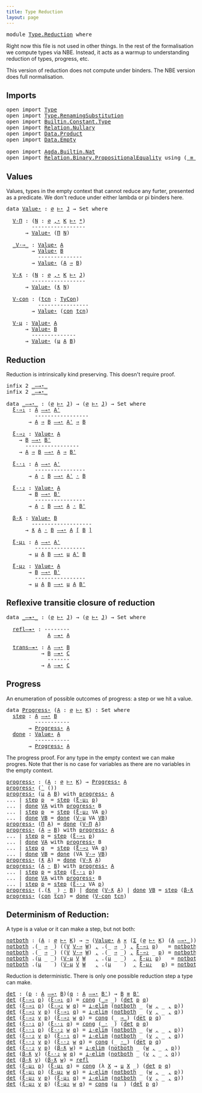```yaml
---
title: Type Reduction
layout: page
---
```


<pre class="Agda"><a id="49" class="Keyword">module</a> <a id="56" href="Type.Reduction.html" class="Module">Type.Reduction</a> <a id="71" class="Keyword">where</a>
</pre>
Right now this file is not used in other things. In the rest of the
formalisation we compute types via NBE. Instead, it acts as a warmup
to understanding reduction of types, progress, etc.

This version of reduction does not compute under binders. The NBE
version does full normalisation.

## Imports

<pre class="Agda"><a id="388" class="Keyword">open</a> <a id="393" class="Keyword">import</a> <a id="400" href="Type.html" class="Module">Type</a>
<a id="405" class="Keyword">open</a> <a id="410" class="Keyword">import</a> <a id="417" href="Type.RenamingSubstitution.html" class="Module">Type.RenamingSubstitution</a>
<a id="443" class="Keyword">open</a> <a id="448" class="Keyword">import</a> <a id="455" href="Builtin.Constant.Type.html" class="Module">Builtin.Constant.Type</a>
<a id="477" class="Keyword">open</a> <a id="482" class="Keyword">import</a> <a id="489" href="Relation.Nullary.html" class="Module">Relation.Nullary</a>
<a id="506" class="Keyword">open</a> <a id="511" class="Keyword">import</a> <a id="518" href="Data.Product.html" class="Module">Data.Product</a>
<a id="531" class="Keyword">open</a> <a id="536" class="Keyword">import</a> <a id="543" href="Data.Empty.html" class="Module">Data.Empty</a>

<a id="555" class="Keyword">open</a> <a id="560" class="Keyword">import</a> <a id="567" href="Agda.Builtin.Nat.html" class="Module">Agda.Builtin.Nat</a>
<a id="584" class="Keyword">open</a> <a id="589" class="Keyword">import</a> <a id="596" href="Relation.Binary.PropositionalEquality.html" class="Module">Relation.Binary.PropositionalEquality</a> <a id="634" class="Keyword">using</a> <a id="640" class="Symbol">(</a><a id="641" href="Agda.Builtin.Equality.html#151" class="Datatype Operator">_≡_</a><a id="644" class="Symbol">;</a> <a id="646" href="Agda.Builtin.Equality.html#208" class="InductiveConstructor">refl</a><a id="650" class="Symbol">;</a> <a id="652" href="Relation.Binary.PropositionalEquality.Core.html#1131" class="Function">cong</a><a id="656" class="Symbol">)</a>
</pre>
## Values

Values, types in the empty context that cannot reduce any furter,
presented as a predicate. We don't reduce under either lambda or pi
binders here.

<pre class="Agda"><a id="827" class="Keyword">data</a> <a id="Value⋆"></a><a id="832" href="Type.Reduction.html#832" class="Datatype">Value⋆</a> <a id="839" class="Symbol">:</a> <a id="841" href="Type.html#970" class="InductiveConstructor">∅</a> <a id="843" href="Type.html#2004" class="Datatype Operator">⊢⋆</a> <a id="846" href="Type.html#814" class="Generalizable">J</a> <a id="848" class="Symbol">→</a> <a id="850" class="PrimitiveType">Set</a> <a id="854" class="Keyword">where</a>

  <a id="Value⋆.V-Π"></a><a id="863" href="Type.Reduction.html#863" class="InductiveConstructor">V-Π</a> <a id="867" class="Symbol">:</a> <a id="869" class="Symbol">(</a><a id="870" href="Type.Reduction.html#870" class="Bound">N</a> <a id="872" class="Symbol">:</a> <a id="874" href="Type.html#970" class="InductiveConstructor">∅</a> <a id="876" href="Type.html#981" class="InductiveConstructor Operator">,⋆</a> <a id="879" href="Type.html#816" class="Generalizable">K</a> <a id="881" href="Type.html#2004" class="Datatype Operator">⊢⋆</a> <a id="884" href="Type.html#591" class="InductiveConstructor">*</a><a id="885" class="Symbol">)</a>
        <a id="895" class="Comment">-----------------</a>
      <a id="919" class="Symbol">→</a> <a id="921" href="Type.Reduction.html#832" class="Datatype">Value⋆</a> <a id="928" class="Symbol">(</a><a id="929" href="Type.html#2080" class="InductiveConstructor">Π</a> <a id="931" href="Type.Reduction.html#870" class="Bound">N</a><a id="932" class="Symbol">)</a>

  <a id="Value⋆._V-⇒_"></a><a id="937" href="Type.Reduction.html#937" class="InductiveConstructor Operator">_V-⇒_</a> <a id="943" class="Symbol">:</a> <a id="945" href="Type.Reduction.html#832" class="Datatype">Value⋆</a> <a id="952" href="Type.html#2491" class="Generalizable">A</a>
        <a id="962" class="Symbol">→</a> <a id="964" href="Type.Reduction.html#832" class="Datatype">Value⋆</a> <a id="971" href="Type.html#2496" class="Generalizable">B</a>
          <a id="983" class="Comment">--------------</a>
        <a id="1006" class="Symbol">→</a> <a id="1008" href="Type.Reduction.html#832" class="Datatype">Value⋆</a> <a id="1015" class="Symbol">(</a><a id="1016" href="Type.html#2491" class="Generalizable">A</a> <a id="1018" href="Type.html#2130" class="InductiveConstructor Operator">⇒</a> <a id="1020" href="Type.html#2496" class="Generalizable">B</a><a id="1021" class="Symbol">)</a>

  <a id="Value⋆.V-ƛ"></a><a id="1026" href="Type.Reduction.html#1026" class="InductiveConstructor">V-ƛ</a> <a id="1030" class="Symbol">:</a> <a id="1032" class="Symbol">(</a><a id="1033" href="Type.Reduction.html#1033" class="Bound">N</a> <a id="1035" class="Symbol">:</a> <a id="1037" href="Type.html#970" class="InductiveConstructor">∅</a> <a id="1039" href="Type.html#981" class="InductiveConstructor Operator">,⋆</a> <a id="1042" href="Type.html#816" class="Generalizable">K</a> <a id="1044" href="Type.html#2004" class="Datatype Operator">⊢⋆</a> <a id="1047" href="Type.html#814" class="Generalizable">J</a><a id="1048" class="Symbol">)</a>
        <a id="1058" class="Comment">-----------------</a>
      <a id="1082" class="Symbol">→</a> <a id="1084" href="Type.Reduction.html#832" class="Datatype">Value⋆</a> <a id="1091" class="Symbol">(</a><a id="1092" href="Type.html#2191" class="InductiveConstructor">ƛ</a> <a id="1094" href="Type.Reduction.html#1033" class="Bound">N</a><a id="1095" class="Symbol">)</a>

  <a id="Value⋆.V-con"></a><a id="1100" href="Type.Reduction.html#1100" class="InductiveConstructor">V-con</a> <a id="1106" class="Symbol">:</a> <a id="1108" class="Symbol">(</a><a id="1109" href="Type.Reduction.html#1109" class="Bound">tcn</a> <a id="1113" class="Symbol">:</a> <a id="1115" href="Builtin.Constant.Type.html#2898" class="Datatype">TyCon</a><a id="1120" class="Symbol">)</a>
          <a id="1132" class="Comment">----------------</a>
        <a id="1157" class="Symbol">→</a> <a id="1159" href="Type.Reduction.html#832" class="Datatype">Value⋆</a> <a id="1166" class="Symbol">(</a><a id="1167" href="Type.html#2393" class="InductiveConstructor">con</a> <a id="1171" href="Type.Reduction.html#1109" class="Bound">tcn</a><a id="1174" class="Symbol">)</a>

  <a id="Value⋆.V-μ"></a><a id="1179" href="Type.Reduction.html#1179" class="InductiveConstructor">V-μ</a> <a id="1183" class="Symbol">:</a> <a id="1185" href="Type.Reduction.html#832" class="Datatype">Value⋆</a> <a id="1192" href="Type.html#2491" class="Generalizable">A</a>
      <a id="1200" class="Symbol">→</a> <a id="1202" href="Type.Reduction.html#832" class="Datatype">Value⋆</a> <a id="1209" href="Type.html#2496" class="Generalizable">B</a>
        <a id="1219" class="Comment">--------------</a>
      <a id="1240" class="Symbol">→</a> <a id="1242" href="Type.Reduction.html#832" class="Datatype">Value⋆</a> <a id="1249" class="Symbol">(</a><a id="1250" href="Type.html#2311" class="InductiveConstructor">μ</a> <a id="1252" href="Type.html#2491" class="Generalizable">A</a> <a id="1254" href="Type.html#2496" class="Generalizable">B</a><a id="1255" class="Symbol">)</a>
</pre>
## Reduction

Reduction is intrinsically kind preserving. This doesn't require proof.

<pre class="Agda"><a id="1353" class="Keyword">infix</a> <a id="1359" class="Number">2</a> <a id="1361" href="Type.Reduction.html#1387" class="Datatype Operator">_—→⋆_</a>
<a id="1367" class="Keyword">infix</a> <a id="1373" class="Number">2</a> <a id="1375" href="Type.Reduction.html#2032" class="Datatype Operator">_—↠⋆_</a>

<a id="1382" class="Keyword">data</a> <a id="_—→⋆_"></a><a id="1387" href="Type.Reduction.html#1387" class="Datatype Operator">_—→⋆_</a> <a id="1393" class="Symbol">:</a> <a id="1395" class="Symbol">(</a><a id="1396" href="Type.html#970" class="InductiveConstructor">∅</a> <a id="1398" href="Type.html#2004" class="Datatype Operator">⊢⋆</a> <a id="1401" href="Type.html#814" class="Generalizable">J</a><a id="1402" class="Symbol">)</a> <a id="1404" class="Symbol">→</a> <a id="1406" class="Symbol">(</a><a id="1407" href="Type.html#970" class="InductiveConstructor">∅</a> <a id="1409" href="Type.html#2004" class="Datatype Operator">⊢⋆</a> <a id="1412" href="Type.html#814" class="Generalizable">J</a><a id="1413" class="Symbol">)</a> <a id="1415" class="Symbol">→</a> <a id="1417" class="PrimitiveType">Set</a> <a id="1421" class="Keyword">where</a>
  <a id="_—→⋆_.ξ-⇒₁"></a><a id="1429" href="Type.Reduction.html#1429" class="InductiveConstructor">ξ-⇒₁</a> <a id="1434" class="Symbol">:</a> <a id="1436" href="Type.html#2491" class="Generalizable">A</a> <a id="1438" href="Type.Reduction.html#1387" class="Datatype Operator">—→⋆</a> <a id="1442" href="Type.html#2493" class="Generalizable">A&#39;</a>
         <a id="1454" class="Comment">-----------------</a>
       <a id="1479" class="Symbol">→</a> <a id="1481" href="Type.html#2491" class="Generalizable">A</a> <a id="1483" href="Type.html#2130" class="InductiveConstructor Operator">⇒</a> <a id="1485" href="Type.html#2496" class="Generalizable">B</a> <a id="1487" href="Type.Reduction.html#1387" class="Datatype Operator">—→⋆</a> <a id="1491" href="Type.html#2493" class="Generalizable">A&#39;</a> <a id="1494" href="Type.html#2130" class="InductiveConstructor Operator">⇒</a> <a id="1496" href="Type.html#2496" class="Generalizable">B</a>

  <a id="_—→⋆_.ξ-⇒₂"></a><a id="1501" href="Type.Reduction.html#1501" class="InductiveConstructor">ξ-⇒₂</a> <a id="1506" class="Symbol">:</a> <a id="1508" href="Type.Reduction.html#832" class="Datatype">Value⋆</a> <a id="1515" href="Type.html#2491" class="Generalizable">A</a>
    <a id="1521" class="Symbol">→</a> <a id="1523" href="Type.html#2496" class="Generalizable">B</a> <a id="1525" href="Type.Reduction.html#1387" class="Datatype Operator">—→⋆</a> <a id="1529" href="Type.html#2498" class="Generalizable">B&#39;</a>
      <a id="1538" class="Comment">-----------------</a>
    <a id="1560" class="Symbol">→</a> <a id="1562" href="Type.html#2491" class="Generalizable">A</a> <a id="1564" href="Type.html#2130" class="InductiveConstructor Operator">⇒</a> <a id="1566" href="Type.html#2496" class="Generalizable">B</a> <a id="1568" href="Type.Reduction.html#1387" class="Datatype Operator">—→⋆</a> <a id="1572" href="Type.html#2491" class="Generalizable">A</a> <a id="1574" href="Type.html#2130" class="InductiveConstructor Operator">⇒</a> <a id="1576" href="Type.html#2498" class="Generalizable">B&#39;</a>

  <a id="_—→⋆_.ξ-·₁"></a><a id="1582" href="Type.Reduction.html#1582" class="InductiveConstructor">ξ-·₁</a> <a id="1587" class="Symbol">:</a> <a id="1589" href="Type.html#2491" class="Generalizable">A</a> <a id="1591" href="Type.Reduction.html#1387" class="Datatype Operator">—→⋆</a> <a id="1595" href="Type.html#2493" class="Generalizable">A&#39;</a>
         <a id="1607" class="Comment">----------------</a>
       <a id="1631" class="Symbol">→</a> <a id="1633" href="Type.html#2491" class="Generalizable">A</a> <a id="1635" href="Type.html#2246" class="InductiveConstructor Operator">·</a> <a id="1637" href="Type.html#2496" class="Generalizable">B</a> <a id="1639" href="Type.Reduction.html#1387" class="Datatype Operator">—→⋆</a> <a id="1643" href="Type.html#2493" class="Generalizable">A&#39;</a> <a id="1646" href="Type.html#2246" class="InductiveConstructor Operator">·</a> <a id="1648" href="Type.html#2496" class="Generalizable">B</a>

  <a id="_—→⋆_.ξ-·₂"></a><a id="1653" href="Type.Reduction.html#1653" class="InductiveConstructor">ξ-·₂</a> <a id="1658" class="Symbol">:</a> <a id="1660" href="Type.Reduction.html#832" class="Datatype">Value⋆</a> <a id="1667" href="Type.html#2491" class="Generalizable">A</a>
       <a id="1676" class="Symbol">→</a> <a id="1678" href="Type.html#2496" class="Generalizable">B</a> <a id="1680" href="Type.Reduction.html#1387" class="Datatype Operator">—→⋆</a> <a id="1684" href="Type.html#2498" class="Generalizable">B&#39;</a>
         <a id="1696" class="Comment">----------------</a>
       <a id="1720" class="Symbol">→</a> <a id="1722" href="Type.html#2491" class="Generalizable">A</a> <a id="1724" href="Type.html#2246" class="InductiveConstructor Operator">·</a> <a id="1726" href="Type.html#2496" class="Generalizable">B</a> <a id="1728" href="Type.Reduction.html#1387" class="Datatype Operator">—→⋆</a> <a id="1732" href="Type.html#2491" class="Generalizable">A</a> <a id="1734" href="Type.html#2246" class="InductiveConstructor Operator">·</a> <a id="1736" href="Type.html#2498" class="Generalizable">B&#39;</a>

  <a id="_—→⋆_.β-ƛ"></a><a id="1742" href="Type.Reduction.html#1742" class="InductiveConstructor">β-ƛ</a> <a id="1746" class="Symbol">:</a> <a id="1748" href="Type.Reduction.html#832" class="Datatype">Value⋆</a> <a id="1755" href="Type.html#2496" class="Generalizable">B</a>
        <a id="1765" class="Comment">-------------------</a>
      <a id="1791" class="Symbol">→</a> <a id="1793" href="Type.html#2191" class="InductiveConstructor">ƛ</a> <a id="1795" href="Type.html#2491" class="Generalizable">A</a> <a id="1797" href="Type.html#2246" class="InductiveConstructor Operator">·</a> <a id="1799" href="Type.html#2496" class="Generalizable">B</a> <a id="1801" href="Type.Reduction.html#1387" class="Datatype Operator">—→⋆</a> <a id="1805" href="Type.html#2491" class="Generalizable">A</a> <a id="1807" href="Type.RenamingSubstitution.html#4773" class="Function Operator">[</a> <a id="1809" href="Type.html#2496" class="Generalizable">B</a> <a id="1811" href="Type.RenamingSubstitution.html#4773" class="Function Operator">]</a>

  <a id="_—→⋆_.ξ-μ₁"></a><a id="1816" href="Type.Reduction.html#1816" class="InductiveConstructor">ξ-μ₁</a> <a id="1821" class="Symbol">:</a> <a id="1823" href="Type.html#2491" class="Generalizable">A</a> <a id="1825" href="Type.Reduction.html#1387" class="Datatype Operator">—→⋆</a> <a id="1829" href="Type.html#2493" class="Generalizable">A&#39;</a>
         <a id="1841" class="Comment">----------------</a>
       <a id="1865" class="Symbol">→</a> <a id="1867" href="Type.html#2311" class="InductiveConstructor">μ</a> <a id="1869" href="Type.html#2491" class="Generalizable">A</a> <a id="1871" href="Type.html#2496" class="Generalizable">B</a> <a id="1873" href="Type.Reduction.html#1387" class="Datatype Operator">—→⋆</a> <a id="1877" href="Type.html#2311" class="InductiveConstructor">μ</a> <a id="1879" href="Type.html#2493" class="Generalizable">A&#39;</a> <a id="1882" href="Type.html#2496" class="Generalizable">B</a>

  <a id="_—→⋆_.ξ-μ₂"></a><a id="1887" href="Type.Reduction.html#1887" class="InductiveConstructor">ξ-μ₂</a> <a id="1892" class="Symbol">:</a> <a id="1894" href="Type.Reduction.html#832" class="Datatype">Value⋆</a> <a id="1901" href="Type.html#2491" class="Generalizable">A</a>
       <a id="1910" class="Symbol">→</a> <a id="1912" href="Type.html#2496" class="Generalizable">B</a> <a id="1914" href="Type.Reduction.html#1387" class="Datatype Operator">—→⋆</a> <a id="1918" href="Type.html#2498" class="Generalizable">B&#39;</a>
         <a id="1930" class="Comment">----------------</a>
       <a id="1954" class="Symbol">→</a> <a id="1956" href="Type.html#2311" class="InductiveConstructor">μ</a> <a id="1958" href="Type.html#2491" class="Generalizable">A</a> <a id="1960" href="Type.html#2496" class="Generalizable">B</a> <a id="1962" href="Type.Reduction.html#1387" class="Datatype Operator">—→⋆</a> <a id="1966" href="Type.html#2311" class="InductiveConstructor">μ</a> <a id="1968" href="Type.html#2491" class="Generalizable">A</a> <a id="1970" href="Type.html#2498" class="Generalizable">B&#39;</a>
</pre>
## Reflexive transitie closure of reduction

<pre class="Agda"><a id="2027" class="Keyword">data</a> <a id="_—↠⋆_"></a><a id="2032" href="Type.Reduction.html#2032" class="Datatype Operator">_—↠⋆_</a> <a id="2038" class="Symbol">:</a> <a id="2040" class="Symbol">(</a><a id="2041" href="Type.html#970" class="InductiveConstructor">∅</a> <a id="2043" href="Type.html#2004" class="Datatype Operator">⊢⋆</a> <a id="2046" href="Type.html#814" class="Generalizable">J</a><a id="2047" class="Symbol">)</a> <a id="2049" class="Symbol">→</a> <a id="2051" class="Symbol">(</a><a id="2052" href="Type.html#970" class="InductiveConstructor">∅</a> <a id="2054" href="Type.html#2004" class="Datatype Operator">⊢⋆</a> <a id="2057" href="Type.html#814" class="Generalizable">J</a><a id="2058" class="Symbol">)</a> <a id="2060" class="Symbol">→</a> <a id="2062" class="PrimitiveType">Set</a> <a id="2066" class="Keyword">where</a>

  <a id="_—↠⋆_.refl—↠⋆"></a><a id="2075" href="Type.Reduction.html#2075" class="InductiveConstructor">refl—↠⋆</a> <a id="2083" class="Symbol">:</a> <a id="2085" class="Comment">--------</a>
             <a id="2107" href="Type.html#2491" class="Generalizable">A</a> <a id="2109" href="Type.Reduction.html#2032" class="Datatype Operator">—↠⋆</a> <a id="2113" href="Type.html#2491" class="Generalizable">A</a>

  <a id="_—↠⋆_.trans—↠⋆"></a><a id="2118" href="Type.Reduction.html#2118" class="InductiveConstructor">trans—↠⋆</a> <a id="2127" class="Symbol">:</a> <a id="2129" href="Type.html#2491" class="Generalizable">A</a> <a id="2131" href="Type.Reduction.html#1387" class="Datatype Operator">—→⋆</a> <a id="2135" href="Type.html#2496" class="Generalizable">B</a>
           <a id="2148" class="Symbol">→</a> <a id="2150" href="Type.html#2496" class="Generalizable">B</a> <a id="2152" href="Type.Reduction.html#2032" class="Datatype Operator">—↠⋆</a> <a id="2156" href="Type.html#2501" class="Generalizable">C</a>
             <a id="2171" class="Comment">-------</a>
           <a id="2190" class="Symbol">→</a> <a id="2192" href="Type.html#2491" class="Generalizable">A</a> <a id="2194" href="Type.Reduction.html#2032" class="Datatype Operator">—↠⋆</a> <a id="2198" href="Type.html#2501" class="Generalizable">C</a>
</pre>
## Progress

An enumeration of possible outcomes of progress: a step or we hit a value.

<pre class="Agda"><a id="2298" class="Keyword">data</a> <a id="Progress⋆"></a><a id="2303" href="Type.Reduction.html#2303" class="Datatype">Progress⋆</a> <a id="2313" class="Symbol">(</a><a id="2314" href="Type.Reduction.html#2314" class="Bound">A</a> <a id="2316" class="Symbol">:</a> <a id="2318" href="Type.html#970" class="InductiveConstructor">∅</a> <a id="2320" href="Type.html#2004" class="Datatype Operator">⊢⋆</a> <a id="2323" href="Type.html#816" class="Generalizable">K</a><a id="2324" class="Symbol">)</a> <a id="2326" class="Symbol">:</a> <a id="2328" class="PrimitiveType">Set</a> <a id="2332" class="Keyword">where</a>
  <a id="Progress⋆.step"></a><a id="2340" href="Type.Reduction.html#2340" class="InductiveConstructor">step</a> <a id="2345" class="Symbol">:</a> <a id="2347" href="Type.Reduction.html#2314" class="Bound">A</a> <a id="2349" href="Type.Reduction.html#1387" class="Datatype Operator">—→⋆</a> <a id="2353" href="Type.html#2496" class="Generalizable">B</a>
         <a id="2364" class="Comment">-----------</a>
       <a id="2383" class="Symbol">→</a> <a id="2385" href="Type.Reduction.html#2303" class="Datatype">Progress⋆</a> <a id="2395" href="Type.Reduction.html#2314" class="Bound">A</a>
  <a id="Progress⋆.done"></a><a id="2399" href="Type.Reduction.html#2399" class="InductiveConstructor">done</a> <a id="2404" class="Symbol">:</a> <a id="2406" href="Type.Reduction.html#832" class="Datatype">Value⋆</a> <a id="2413" href="Type.Reduction.html#2314" class="Bound">A</a>
         <a id="2424" class="Comment">-----------</a>
       <a id="2443" class="Symbol">→</a> <a id="2445" href="Type.Reduction.html#2303" class="Datatype">Progress⋆</a> <a id="2455" href="Type.Reduction.html#2314" class="Bound">A</a>
</pre>
The progress proof. For any type in the empty context we can make
progres. Note that ther is no case for variables as there are no
variables in the empty context.

<pre class="Agda"><a id="progress⋆"></a><a id="2630" href="Type.Reduction.html#2630" class="Function">progress⋆</a> <a id="2640" class="Symbol">:</a> <a id="2642" class="Symbol">(</a><a id="2643" href="Type.Reduction.html#2643" class="Bound">A</a> <a id="2645" class="Symbol">:</a> <a id="2647" href="Type.html#970" class="InductiveConstructor">∅</a> <a id="2649" href="Type.html#2004" class="Datatype Operator">⊢⋆</a> <a id="2652" href="Type.html#816" class="Generalizable">K</a><a id="2653" class="Symbol">)</a> <a id="2655" class="Symbol">→</a> <a id="2657" href="Type.Reduction.html#2303" class="Datatype">Progress⋆</a> <a id="2667" href="Type.Reduction.html#2643" class="Bound">A</a>
<a id="2669" href="Type.Reduction.html#2630" class="Function">progress⋆</a> <a id="2679" class="Symbol">(</a><a id="2680" href="Type.html#2038" class="InductiveConstructor">`</a> <a id="2682" class="Symbol">())</a>
<a id="2686" href="Type.Reduction.html#2630" class="Function">progress⋆</a> <a id="2696" class="Symbol">(</a><a id="2697" href="Type.html#2311" class="InductiveConstructor">μ</a> <a id="2699" href="Type.Reduction.html#2699" class="Bound">A</a> <a id="2701" href="Type.Reduction.html#2701" class="Bound">B</a><a id="2702" class="Symbol">)</a> <a id="2704" class="Keyword">with</a> <a id="2709" href="Type.Reduction.html#2630" class="Function">progress⋆</a> <a id="2719" href="Type.Reduction.html#2699" class="Bound">A</a>
<a id="2721" class="Symbol">...</a> <a id="2725" class="Symbol">|</a> <a id="2727" href="Type.Reduction.html#2340" class="InductiveConstructor">step</a> <a id="2732" href="Type.Reduction.html#2732" class="Bound">p</a>  <a id="2735" class="Symbol">=</a> <a id="2737" href="Type.Reduction.html#2340" class="InductiveConstructor">step</a> <a id="2742" class="Symbol">(</a><a id="2743" href="Type.Reduction.html#1816" class="InductiveConstructor">ξ-μ₁</a> <a id="2748" href="Type.Reduction.html#2732" class="Bound">p</a><a id="2749" class="Symbol">)</a>
<a id="2751" class="Symbol">...</a> <a id="2755" class="Symbol">|</a> <a id="2757" href="Type.Reduction.html#2399" class="InductiveConstructor">done</a> <a id="2762" href="Type.Reduction.html#2762" class="Bound">VA</a> <a id="2765" class="Keyword">with</a> <a id="2770" href="Type.Reduction.html#2630" class="Function">progress⋆</a> <a id="2780" class="Bound">B</a>
<a id="2782" class="Symbol">...</a> <a id="2786" class="Symbol">|</a> <a id="2788" href="Type.Reduction.html#2340" class="InductiveConstructor">step</a> <a id="2793" href="Type.Reduction.html#2793" class="Bound">p</a>  <a id="2796" class="Symbol">=</a> <a id="2798" href="Type.Reduction.html#2340" class="InductiveConstructor">step</a> <a id="2803" class="Symbol">(</a><a id="2804" href="Type.Reduction.html#1887" class="InductiveConstructor">ξ-μ₂</a> <a id="2809" class="Bound">VA</a> <a id="2812" href="Type.Reduction.html#2793" class="Bound">p</a><a id="2813" class="Symbol">)</a>
<a id="2815" class="Symbol">...</a> <a id="2819" class="Symbol">|</a> <a id="2821" href="Type.Reduction.html#2399" class="InductiveConstructor">done</a> <a id="2826" href="Type.Reduction.html#2826" class="Bound">VB</a> <a id="2829" class="Symbol">=</a> <a id="2831" href="Type.Reduction.html#2399" class="InductiveConstructor">done</a> <a id="2836" class="Symbol">(</a><a id="2837" href="Type.Reduction.html#1179" class="InductiveConstructor">V-μ</a> <a id="2841" class="Bound">VA</a> <a id="2844" href="Type.Reduction.html#2826" class="Bound">VB</a><a id="2846" class="Symbol">)</a>
<a id="2848" href="Type.Reduction.html#2630" class="Function">progress⋆</a> <a id="2858" class="Symbol">(</a><a id="2859" href="Type.html#2080" class="InductiveConstructor">Π</a> <a id="2861" href="Type.Reduction.html#2861" class="Bound">A</a><a id="2862" class="Symbol">)</a> <a id="2864" class="Symbol">=</a> <a id="2866" href="Type.Reduction.html#2399" class="InductiveConstructor">done</a> <a id="2871" class="Symbol">(</a><a id="2872" href="Type.Reduction.html#863" class="InductiveConstructor">V-Π</a> <a id="2876" href="Type.Reduction.html#2861" class="Bound">A</a><a id="2877" class="Symbol">)</a>
<a id="2879" href="Type.Reduction.html#2630" class="Function">progress⋆</a> <a id="2889" class="Symbol">(</a><a id="2890" href="Type.Reduction.html#2890" class="Bound">A</a> <a id="2892" href="Type.html#2130" class="InductiveConstructor Operator">⇒</a> <a id="2894" href="Type.Reduction.html#2894" class="Bound">B</a><a id="2895" class="Symbol">)</a> <a id="2897" class="Keyword">with</a> <a id="2902" href="Type.Reduction.html#2630" class="Function">progress⋆</a> <a id="2912" href="Type.Reduction.html#2890" class="Bound">A</a>
<a id="2914" class="Symbol">...</a> <a id="2918" class="Symbol">|</a> <a id="2920" href="Type.Reduction.html#2340" class="InductiveConstructor">step</a> <a id="2925" href="Type.Reduction.html#2925" class="Bound">p</a> <a id="2927" class="Symbol">=</a> <a id="2929" href="Type.Reduction.html#2340" class="InductiveConstructor">step</a> <a id="2934" class="Symbol">(</a><a id="2935" href="Type.Reduction.html#1429" class="InductiveConstructor">ξ-⇒₁</a> <a id="2940" href="Type.Reduction.html#2925" class="Bound">p</a><a id="2941" class="Symbol">)</a>
<a id="2943" class="Symbol">...</a> <a id="2947" class="Symbol">|</a> <a id="2949" href="Type.Reduction.html#2399" class="InductiveConstructor">done</a> <a id="2954" href="Type.Reduction.html#2954" class="Bound">VA</a> <a id="2957" class="Keyword">with</a> <a id="2962" href="Type.Reduction.html#2630" class="Function">progress⋆</a> <a id="2972" class="Bound">B</a>
<a id="2974" class="Symbol">...</a> <a id="2978" class="Symbol">|</a> <a id="2980" href="Type.Reduction.html#2340" class="InductiveConstructor">step</a> <a id="2985" href="Type.Reduction.html#2985" class="Bound">q</a>  <a id="2988" class="Symbol">=</a> <a id="2990" href="Type.Reduction.html#2340" class="InductiveConstructor">step</a> <a id="2995" class="Symbol">(</a><a id="2996" href="Type.Reduction.html#1501" class="InductiveConstructor">ξ-⇒₂</a> <a id="3001" class="Bound">VA</a> <a id="3004" href="Type.Reduction.html#2985" class="Bound">q</a><a id="3005" class="Symbol">)</a>
<a id="3007" class="Symbol">...</a> <a id="3011" class="Symbol">|</a> <a id="3013" href="Type.Reduction.html#2399" class="InductiveConstructor">done</a> <a id="3018" href="Type.Reduction.html#3018" class="Bound">VB</a> <a id="3021" class="Symbol">=</a> <a id="3023" href="Type.Reduction.html#2399" class="InductiveConstructor">done</a> <a id="3028" class="Symbol">(</a><a id="3029" class="Bound">VA</a> <a id="3032" href="Type.Reduction.html#937" class="InductiveConstructor Operator">V-⇒</a> <a id="3036" href="Type.Reduction.html#3018" class="Bound">VB</a><a id="3038" class="Symbol">)</a>
<a id="3040" href="Type.Reduction.html#2630" class="Function">progress⋆</a> <a id="3050" class="Symbol">(</a><a id="3051" href="Type.html#2191" class="InductiveConstructor">ƛ</a> <a id="3053" href="Type.Reduction.html#3053" class="Bound">A</a><a id="3054" class="Symbol">)</a> <a id="3056" class="Symbol">=</a> <a id="3058" href="Type.Reduction.html#2399" class="InductiveConstructor">done</a> <a id="3063" class="Symbol">(</a><a id="3064" href="Type.Reduction.html#1026" class="InductiveConstructor">V-ƛ</a> <a id="3068" href="Type.Reduction.html#3053" class="Bound">A</a><a id="3069" class="Symbol">)</a>
<a id="3071" href="Type.Reduction.html#2630" class="Function">progress⋆</a> <a id="3081" class="Symbol">(</a><a id="3082" href="Type.Reduction.html#3082" class="Bound">A</a> <a id="3084" href="Type.html#2246" class="InductiveConstructor Operator">·</a> <a id="3086" href="Type.Reduction.html#3086" class="Bound">B</a><a id="3087" class="Symbol">)</a> <a id="3089" class="Keyword">with</a> <a id="3094" href="Type.Reduction.html#2630" class="Function">progress⋆</a> <a id="3104" href="Type.Reduction.html#3082" class="Bound">A</a>
<a id="3106" class="Symbol">...</a> <a id="3110" class="Symbol">|</a> <a id="3112" href="Type.Reduction.html#2340" class="InductiveConstructor">step</a> <a id="3117" href="Type.Reduction.html#3117" class="Bound">p</a> <a id="3119" class="Symbol">=</a> <a id="3121" href="Type.Reduction.html#2340" class="InductiveConstructor">step</a> <a id="3126" class="Symbol">(</a><a id="3127" href="Type.Reduction.html#1582" class="InductiveConstructor">ξ-·₁</a> <a id="3132" href="Type.Reduction.html#3117" class="Bound">p</a><a id="3133" class="Symbol">)</a>
<a id="3135" class="Symbol">...</a> <a id="3139" class="Symbol">|</a> <a id="3141" href="Type.Reduction.html#2399" class="InductiveConstructor">done</a> <a id="3146" href="Type.Reduction.html#3146" class="Bound">VA</a> <a id="3149" class="Keyword">with</a> <a id="3154" href="Type.Reduction.html#2630" class="Function">progress⋆</a> <a id="3164" class="Bound">B</a>
<a id="3166" class="Symbol">...</a> <a id="3170" class="Symbol">|</a> <a id="3172" href="Type.Reduction.html#2340" class="InductiveConstructor">step</a> <a id="3177" href="Type.Reduction.html#3177" class="Bound">p</a> <a id="3179" class="Symbol">=</a> <a id="3181" href="Type.Reduction.html#2340" class="InductiveConstructor">step</a> <a id="3186" class="Symbol">(</a><a id="3187" href="Type.Reduction.html#1653" class="InductiveConstructor">ξ-·₂</a> <a id="3192" class="Bound">VA</a> <a id="3195" href="Type.Reduction.html#3177" class="Bound">p</a><a id="3196" class="Symbol">)</a>
<a id="3198" href="Type.Reduction.html#2630" class="Function">progress⋆</a> <a id="3208" class="Symbol">(</a><a id="3209" class="DottedPattern Symbol">.(</a><a id="3211" href="Type.html#2191" class="DottedPattern InductiveConstructor">ƛ</a> <a id="3213" class="DottedPattern Symbol">_)</a> <a id="3216" href="Type.html#2246" class="InductiveConstructor Operator">·</a> <a id="3218" href="Type.Reduction.html#3218" class="Bound">B</a><a id="3219" class="Symbol">)</a> <a id="3221" class="Symbol">|</a> <a id="3223" href="Type.Reduction.html#2399" class="InductiveConstructor">done</a> <a id="3228" class="Symbol">(</a><a id="3229" href="Type.Reduction.html#1026" class="InductiveConstructor">V-ƛ</a> <a id="3233" href="Type.Reduction.html#3233" class="Bound">A</a><a id="3234" class="Symbol">)</a> <a id="3236" class="Symbol">|</a> <a id="3238" href="Type.Reduction.html#2399" class="InductiveConstructor">done</a> <a id="3243" href="Type.Reduction.html#3243" class="Bound">VB</a> <a id="3246" class="Symbol">=</a> <a id="3248" href="Type.Reduction.html#2340" class="InductiveConstructor">step</a> <a id="3253" class="Symbol">(</a><a id="3254" href="Type.Reduction.html#1742" class="InductiveConstructor">β-ƛ</a> <a id="3258" href="Type.Reduction.html#3243" class="Bound">VB</a><a id="3260" class="Symbol">)</a>
<a id="3262" href="Type.Reduction.html#2630" class="Function">progress⋆</a> <a id="3272" class="Symbol">(</a><a id="3273" href="Type.html#2393" class="InductiveConstructor">con</a> <a id="3277" href="Type.Reduction.html#3277" class="Bound">tcn</a><a id="3280" class="Symbol">)</a> <a id="3282" class="Symbol">=</a> <a id="3284" href="Type.Reduction.html#2399" class="InductiveConstructor">done</a> <a id="3289" class="Symbol">(</a><a id="3290" href="Type.Reduction.html#1100" class="InductiveConstructor">V-con</a> <a id="3296" href="Type.Reduction.html#3277" class="Bound">tcn</a><a id="3299" class="Symbol">)</a>
</pre>
## Determinism of Reduction:

A type is a value or it can make a step, but not both:

<pre class="Agda"><a id="notboth"></a><a id="3396" href="Type.Reduction.html#3396" class="Function">notboth</a> <a id="3404" class="Symbol">:</a> <a id="3406" class="Symbol">(</a><a id="3407" href="Type.Reduction.html#3407" class="Bound">A</a> <a id="3409" class="Symbol">:</a> <a id="3411" href="Type.html#970" class="InductiveConstructor">∅</a> <a id="3413" href="Type.html#2004" class="Datatype Operator">⊢⋆</a> <a id="3416" href="Type.html#816" class="Generalizable">K</a><a id="3417" class="Symbol">)</a> <a id="3419" class="Symbol">→</a> <a id="3421" href="Relation.Nullary.html#653" class="Function Operator">¬</a> <a id="3423" class="Symbol">(</a><a id="3424" href="Type.Reduction.html#832" class="Datatype">Value⋆</a> <a id="3431" href="Type.Reduction.html#3407" class="Bound">A</a> <a id="3433" href="Data.Product.html#1167" class="Function Operator">×</a> <a id="3435" class="Symbol">(</a><a id="3436" href="Agda.Builtin.Sigma.html#166" class="Record">Σ</a> <a id="3438" class="Symbol">(</a><a id="3439" href="Type.html#970" class="InductiveConstructor">∅</a> <a id="3441" href="Type.html#2004" class="Datatype Operator">⊢⋆</a> <a id="3444" href="Type.html#816" class="Generalizable">K</a><a id="3445" class="Symbol">)</a> <a id="3447" class="Symbol">(</a><a id="3448" href="Type.Reduction.html#3407" class="Bound">A</a> <a id="3450" href="Type.Reduction.html#1387" class="Datatype Operator">—→⋆_</a><a id="3454" class="Symbol">)))</a>
<a id="3458" href="Type.Reduction.html#3396" class="Function">notboth</a> <a id="3466" class="DottedPattern Symbol">.(_</a> <a id="3470" href="Type.html#2130" class="DottedPattern InductiveConstructor Operator">⇒</a> <a id="3472" class="DottedPattern Symbol">_)</a> <a id="3475" class="Symbol">((</a><a id="3477" href="Type.Reduction.html#3477" class="Bound">V</a> <a id="3479" href="Type.Reduction.html#937" class="InductiveConstructor Operator">V-⇒</a> <a id="3483" href="Type.Reduction.html#3483" class="Bound">W</a><a id="3484" class="Symbol">)</a> <a id="3486" href="Agda.Builtin.Sigma.html#236" class="InductiveConstructor Operator">,</a> <a id="3488" class="DottedPattern Symbol">.(_</a> <a id="3492" href="Type.html#2130" class="DottedPattern InductiveConstructor Operator">⇒</a> <a id="3494" class="DottedPattern Symbol">_)</a> <a id="3497" href="Agda.Builtin.Sigma.html#236" class="InductiveConstructor Operator">,</a> <a id="3499" href="Type.Reduction.html#1429" class="InductiveConstructor">ξ-⇒₁</a> <a id="3504" href="Type.Reduction.html#3504" class="Bound">p</a><a id="3505" class="Symbol">)</a>   <a id="3509" class="Symbol">=</a> <a id="3511" href="Type.Reduction.html#3396" class="Function">notboth</a> <a id="3519" class="Symbol">_</a> <a id="3521" class="Symbol">(</a><a id="3522" href="Type.Reduction.html#3477" class="Bound">V</a> <a id="3524" href="Agda.Builtin.Sigma.html#236" class="InductiveConstructor Operator">,</a> <a id="3526" class="Symbol">_</a> <a id="3528" href="Agda.Builtin.Sigma.html#236" class="InductiveConstructor Operator">,</a> <a id="3530" href="Type.Reduction.html#3504" class="Bound">p</a><a id="3531" class="Symbol">)</a>
<a id="3533" href="Type.Reduction.html#3396" class="Function">notboth</a> <a id="3541" class="DottedPattern Symbol">.(_</a> <a id="3545" href="Type.html#2130" class="DottedPattern InductiveConstructor Operator">⇒</a> <a id="3547" class="DottedPattern Symbol">_)</a> <a id="3550" class="Symbol">((</a><a id="3552" href="Type.Reduction.html#3552" class="Bound">V</a> <a id="3554" href="Type.Reduction.html#937" class="InductiveConstructor Operator">V-⇒</a> <a id="3558" href="Type.Reduction.html#3558" class="Bound">W</a><a id="3559" class="Symbol">)</a> <a id="3561" href="Agda.Builtin.Sigma.html#236" class="InductiveConstructor Operator">,</a> <a id="3563" class="DottedPattern Symbol">.(_</a> <a id="3567" href="Type.html#2130" class="DottedPattern InductiveConstructor Operator">⇒</a> <a id="3569" class="DottedPattern Symbol">_)</a> <a id="3572" href="Agda.Builtin.Sigma.html#236" class="InductiveConstructor Operator">,</a> <a id="3574" href="Type.Reduction.html#1501" class="InductiveConstructor">ξ-⇒₂</a> <a id="3579" class="Symbol">_</a> <a id="3581" href="Type.Reduction.html#3581" class="Bound">p</a><a id="3582" class="Symbol">)</a> <a id="3584" class="Symbol">=</a> <a id="3586" href="Type.Reduction.html#3396" class="Function">notboth</a> <a id="3594" class="Symbol">_</a> <a id="3596" class="Symbol">(</a><a id="3597" href="Type.Reduction.html#3558" class="Bound">W</a> <a id="3599" href="Agda.Builtin.Sigma.html#236" class="InductiveConstructor Operator">,</a> <a id="3601" class="Symbol">_</a> <a id="3603" href="Agda.Builtin.Sigma.html#236" class="InductiveConstructor Operator">,</a> <a id="3605" href="Type.Reduction.html#3581" class="Bound">p</a><a id="3606" class="Symbol">)</a>
<a id="3608" href="Type.Reduction.html#3396" class="Function">notboth</a> <a id="3616" class="DottedPattern Symbol">.(</a><a id="3618" href="Type.html#2311" class="DottedPattern InductiveConstructor">μ</a> <a id="3620" class="DottedPattern Symbol">_</a> <a id="3622" class="DottedPattern Symbol">_)</a> <a id="3625" class="Symbol">(</a><a id="3626" href="Type.Reduction.html#1179" class="InductiveConstructor">V-μ</a> <a id="3630" href="Type.Reduction.html#3630" class="Bound">V</a> <a id="3632" href="Type.Reduction.html#3632" class="Bound">W</a>   <a id="3636" href="Agda.Builtin.Sigma.html#236" class="InductiveConstructor Operator">,</a> <a id="3638" class="DottedPattern Symbol">.(</a><a id="3640" href="Type.html#2311" class="DottedPattern InductiveConstructor">μ</a> <a id="3642" class="DottedPattern Symbol">_</a> <a id="3644" class="DottedPattern Symbol">_)</a>  <a id="3648" href="Agda.Builtin.Sigma.html#236" class="InductiveConstructor Operator">,</a> <a id="3650" href="Type.Reduction.html#1816" class="InductiveConstructor">ξ-μ₁</a> <a id="3655" href="Type.Reduction.html#3655" class="Bound">p</a><a id="3656" class="Symbol">)</a>   <a id="3660" class="Symbol">=</a> <a id="3662" href="Type.Reduction.html#3396" class="Function">notboth</a> <a id="3670" class="Symbol">_</a> <a id="3672" class="Symbol">(</a><a id="3673" href="Type.Reduction.html#3630" class="Bound">V</a> <a id="3675" href="Agda.Builtin.Sigma.html#236" class="InductiveConstructor Operator">,</a> <a id="3677" class="Symbol">_</a> <a id="3679" href="Agda.Builtin.Sigma.html#236" class="InductiveConstructor Operator">,</a> <a id="3681" href="Type.Reduction.html#3655" class="Bound">p</a><a id="3682" class="Symbol">)</a>
<a id="3684" href="Type.Reduction.html#3396" class="Function">notboth</a> <a id="3692" class="DottedPattern Symbol">.(</a><a id="3694" href="Type.html#2311" class="DottedPattern InductiveConstructor">μ</a> <a id="3696" class="DottedPattern Symbol">_</a> <a id="3698" class="DottedPattern Symbol">_)</a> <a id="3701" class="Symbol">(</a><a id="3702" href="Type.Reduction.html#1179" class="InductiveConstructor">V-μ</a> <a id="3706" href="Type.Reduction.html#3706" class="Bound">V</a> <a id="3708" href="Type.Reduction.html#3708" class="Bound">W</a>   <a id="3712" href="Agda.Builtin.Sigma.html#236" class="InductiveConstructor Operator">,</a> <a id="3714" class="DottedPattern Symbol">.(</a><a id="3716" href="Type.html#2311" class="DottedPattern InductiveConstructor">μ</a> <a id="3718" class="DottedPattern Symbol">_</a> <a id="3720" class="DottedPattern Symbol">_)</a>  <a id="3724" href="Agda.Builtin.Sigma.html#236" class="InductiveConstructor Operator">,</a> <a id="3726" href="Type.Reduction.html#1887" class="InductiveConstructor">ξ-μ₂</a> <a id="3731" class="Symbol">_</a> <a id="3733" href="Type.Reduction.html#3733" class="Bound">p</a><a id="3734" class="Symbol">)</a> <a id="3736" class="Symbol">=</a> <a id="3738" href="Type.Reduction.html#3396" class="Function">notboth</a> <a id="3746" class="Symbol">_</a> <a id="3748" class="Symbol">(</a><a id="3749" href="Type.Reduction.html#3708" class="Bound">W</a> <a id="3751" href="Agda.Builtin.Sigma.html#236" class="InductiveConstructor Operator">,</a> <a id="3753" class="Symbol">_</a> <a id="3755" href="Agda.Builtin.Sigma.html#236" class="InductiveConstructor Operator">,</a> <a id="3757" href="Type.Reduction.html#3733" class="Bound">p</a><a id="3758" class="Symbol">)</a>
</pre>
Reduction is deterministic. There is only one possible reduction step
a type can make.

<pre class="Agda"><a id="det"></a><a id="3857" href="Type.Reduction.html#3857" class="Function">det</a> <a id="3861" class="Symbol">:</a> <a id="3863" class="Symbol">(</a><a id="3864" href="Type.Reduction.html#3864" class="Bound">p</a> <a id="3866" class="Symbol">:</a> <a id="3868" href="Type.html#2491" class="Generalizable">A</a> <a id="3870" href="Type.Reduction.html#1387" class="Datatype Operator">—→⋆</a> <a id="3874" href="Type.html#2496" class="Generalizable">B</a><a id="3875" class="Symbol">)(</a><a id="3877" href="Type.Reduction.html#3877" class="Bound">q</a> <a id="3879" class="Symbol">:</a> <a id="3881" href="Type.html#2491" class="Generalizable">A</a> <a id="3883" href="Type.Reduction.html#1387" class="Datatype Operator">—→⋆</a> <a id="3887" href="Type.html#2498" class="Generalizable">B&#39;</a><a id="3889" class="Symbol">)</a> <a id="3891" class="Symbol">→</a> <a id="3893" href="Type.html#2496" class="Generalizable">B</a> <a id="3895" href="Agda.Builtin.Equality.html#151" class="Datatype Operator">≡</a> <a id="3897" href="Type.html#2498" class="Generalizable">B&#39;</a>
<a id="3900" href="Type.Reduction.html#3857" class="Function">det</a> <a id="3904" class="Symbol">(</a><a id="3905" href="Type.Reduction.html#1429" class="InductiveConstructor">ξ-⇒₁</a> <a id="3910" href="Type.Reduction.html#3910" class="Bound">p</a><a id="3911" class="Symbol">)</a> <a id="3913" class="Symbol">(</a><a id="3914" href="Type.Reduction.html#1429" class="InductiveConstructor">ξ-⇒₁</a> <a id="3919" href="Type.Reduction.html#3919" class="Bound">q</a><a id="3920" class="Symbol">)</a> <a id="3922" class="Symbol">=</a> <a id="3924" href="Relation.Binary.PropositionalEquality.Core.html#1131" class="Function">cong</a> <a id="3929" class="Symbol">(</a><a id="3930" href="Type.html#2130" class="InductiveConstructor Operator">_⇒</a> <a id="3933" class="Symbol">_)</a> <a id="3936" class="Symbol">(</a><a id="3937" href="Type.Reduction.html#3857" class="Function">det</a> <a id="3941" href="Type.Reduction.html#3910" class="Bound">p</a> <a id="3943" href="Type.Reduction.html#3919" class="Bound">q</a><a id="3944" class="Symbol">)</a>
<a id="3946" href="Type.Reduction.html#3857" class="Function">det</a> <a id="3950" class="Symbol">(</a><a id="3951" href="Type.Reduction.html#1429" class="InductiveConstructor">ξ-⇒₁</a> <a id="3956" href="Type.Reduction.html#3956" class="Bound">p</a><a id="3957" class="Symbol">)</a> <a id="3959" class="Symbol">(</a><a id="3960" href="Type.Reduction.html#1501" class="InductiveConstructor">ξ-⇒₂</a> <a id="3965" href="Type.Reduction.html#3965" class="Bound">w</a> <a id="3967" href="Type.Reduction.html#3967" class="Bound">q</a><a id="3968" class="Symbol">)</a> <a id="3970" class="Symbol">=</a> <a id="3972" href="Data.Empty.html#628" class="Function">⊥-elim</a> <a id="3979" class="Symbol">(</a><a id="3980" href="Type.Reduction.html#3396" class="Function">notboth</a> <a id="3988" class="Symbol">_</a> <a id="3990" class="Symbol">(</a><a id="3991" href="Type.Reduction.html#3965" class="Bound">w</a> <a id="3993" href="Agda.Builtin.Sigma.html#236" class="InductiveConstructor Operator">,</a> <a id="3995" class="Symbol">_</a> <a id="3997" href="Agda.Builtin.Sigma.html#236" class="InductiveConstructor Operator">,</a> <a id="3999" href="Type.Reduction.html#3956" class="Bound">p</a><a id="4000" class="Symbol">))</a>
<a id="4003" href="Type.Reduction.html#3857" class="Function">det</a> <a id="4007" class="Symbol">(</a><a id="4008" href="Type.Reduction.html#1501" class="InductiveConstructor">ξ-⇒₂</a> <a id="4013" href="Type.Reduction.html#4013" class="Bound">v</a> <a id="4015" href="Type.Reduction.html#4015" class="Bound">p</a><a id="4016" class="Symbol">)</a> <a id="4018" class="Symbol">(</a><a id="4019" href="Type.Reduction.html#1429" class="InductiveConstructor">ξ-⇒₁</a> <a id="4024" href="Type.Reduction.html#4024" class="Bound">q</a><a id="4025" class="Symbol">)</a> <a id="4027" class="Symbol">=</a> <a id="4029" href="Data.Empty.html#628" class="Function">⊥-elim</a> <a id="4036" class="Symbol">(</a><a id="4037" href="Type.Reduction.html#3396" class="Function">notboth</a> <a id="4045" class="Symbol">_</a> <a id="4047" class="Symbol">(</a><a id="4048" href="Type.Reduction.html#4013" class="Bound">v</a> <a id="4050" href="Agda.Builtin.Sigma.html#236" class="InductiveConstructor Operator">,</a> <a id="4052" class="Symbol">_</a> <a id="4054" href="Agda.Builtin.Sigma.html#236" class="InductiveConstructor Operator">,</a> <a id="4056" href="Type.Reduction.html#4024" class="Bound">q</a><a id="4057" class="Symbol">))</a>
<a id="4060" href="Type.Reduction.html#3857" class="Function">det</a> <a id="4064" class="Symbol">(</a><a id="4065" href="Type.Reduction.html#1501" class="InductiveConstructor">ξ-⇒₂</a> <a id="4070" href="Type.Reduction.html#4070" class="Bound">v</a> <a id="4072" href="Type.Reduction.html#4072" class="Bound">p</a><a id="4073" class="Symbol">)</a> <a id="4075" class="Symbol">(</a><a id="4076" href="Type.Reduction.html#1501" class="InductiveConstructor">ξ-⇒₂</a> <a id="4081" href="Type.Reduction.html#4081" class="Bound">w</a> <a id="4083" href="Type.Reduction.html#4083" class="Bound">q</a><a id="4084" class="Symbol">)</a> <a id="4086" class="Symbol">=</a> <a id="4088" href="Relation.Binary.PropositionalEquality.Core.html#1131" class="Function">cong</a> <a id="4093" class="Symbol">(_</a> <a id="4096" href="Type.html#2130" class="InductiveConstructor Operator">⇒_</a><a id="4098" class="Symbol">)</a> <a id="4100" class="Symbol">(</a><a id="4101" href="Type.Reduction.html#3857" class="Function">det</a> <a id="4105" href="Type.Reduction.html#4072" class="Bound">p</a> <a id="4107" href="Type.Reduction.html#4083" class="Bound">q</a><a id="4108" class="Symbol">)</a>
<a id="4110" href="Type.Reduction.html#3857" class="Function">det</a> <a id="4114" class="Symbol">(</a><a id="4115" href="Type.Reduction.html#1582" class="InductiveConstructor">ξ-·₁</a> <a id="4120" href="Type.Reduction.html#4120" class="Bound">p</a><a id="4121" class="Symbol">)</a> <a id="4123" class="Symbol">(</a><a id="4124" href="Type.Reduction.html#1582" class="InductiveConstructor">ξ-·₁</a> <a id="4129" href="Type.Reduction.html#4129" class="Bound">q</a><a id="4130" class="Symbol">)</a> <a id="4132" class="Symbol">=</a> <a id="4134" href="Relation.Binary.PropositionalEquality.Core.html#1131" class="Function">cong</a> <a id="4139" class="Symbol">(</a><a id="4140" href="Type.html#2246" class="InductiveConstructor Operator">_·</a> <a id="4143" class="Symbol">_)</a> <a id="4146" class="Symbol">(</a><a id="4147" href="Type.Reduction.html#3857" class="Function">det</a> <a id="4151" href="Type.Reduction.html#4120" class="Bound">p</a> <a id="4153" href="Type.Reduction.html#4129" class="Bound">q</a><a id="4154" class="Symbol">)</a>
<a id="4156" href="Type.Reduction.html#3857" class="Function">det</a> <a id="4160" class="Symbol">(</a><a id="4161" href="Type.Reduction.html#1582" class="InductiveConstructor">ξ-·₁</a> <a id="4166" href="Type.Reduction.html#4166" class="Bound">p</a><a id="4167" class="Symbol">)</a> <a id="4169" class="Symbol">(</a><a id="4170" href="Type.Reduction.html#1653" class="InductiveConstructor">ξ-·₂</a> <a id="4175" href="Type.Reduction.html#4175" class="Bound">w</a> <a id="4177" href="Type.Reduction.html#4177" class="Bound">q</a><a id="4178" class="Symbol">)</a> <a id="4180" class="Symbol">=</a> <a id="4182" href="Data.Empty.html#628" class="Function">⊥-elim</a> <a id="4189" class="Symbol">(</a><a id="4190" href="Type.Reduction.html#3396" class="Function">notboth</a> <a id="4198" class="Symbol">_</a> <a id="4200" class="Symbol">(</a><a id="4201" href="Type.Reduction.html#4175" class="Bound">w</a> <a id="4203" href="Agda.Builtin.Sigma.html#236" class="InductiveConstructor Operator">,</a> <a id="4205" class="Symbol">_</a> <a id="4207" href="Agda.Builtin.Sigma.html#236" class="InductiveConstructor Operator">,</a> <a id="4209" href="Type.Reduction.html#4166" class="Bound">p</a><a id="4210" class="Symbol">))</a>
<a id="4213" href="Type.Reduction.html#3857" class="Function">det</a> <a id="4217" class="Symbol">(</a><a id="4218" href="Type.Reduction.html#1653" class="InductiveConstructor">ξ-·₂</a> <a id="4223" href="Type.Reduction.html#4223" class="Bound">v</a> <a id="4225" href="Type.Reduction.html#4225" class="Bound">p</a><a id="4226" class="Symbol">)</a> <a id="4228" class="Symbol">(</a><a id="4229" href="Type.Reduction.html#1582" class="InductiveConstructor">ξ-·₁</a> <a id="4234" href="Type.Reduction.html#4234" class="Bound">q</a><a id="4235" class="Symbol">)</a> <a id="4237" class="Symbol">=</a> <a id="4239" href="Data.Empty.html#628" class="Function">⊥-elim</a> <a id="4246" class="Symbol">(</a><a id="4247" href="Type.Reduction.html#3396" class="Function">notboth</a> <a id="4255" class="Symbol">_</a> <a id="4257" class="Symbol">(</a><a id="4258" href="Type.Reduction.html#4223" class="Bound">v</a> <a id="4260" href="Agda.Builtin.Sigma.html#236" class="InductiveConstructor Operator">,</a> <a id="4262" class="Symbol">_</a> <a id="4264" href="Agda.Builtin.Sigma.html#236" class="InductiveConstructor Operator">,</a> <a id="4266" href="Type.Reduction.html#4234" class="Bound">q</a><a id="4267" class="Symbol">))</a>
<a id="4270" href="Type.Reduction.html#3857" class="Function">det</a> <a id="4274" class="Symbol">(</a><a id="4275" href="Type.Reduction.html#1653" class="InductiveConstructor">ξ-·₂</a> <a id="4280" href="Type.Reduction.html#4280" class="Bound">v</a> <a id="4282" href="Type.Reduction.html#4282" class="Bound">p</a><a id="4283" class="Symbol">)</a> <a id="4285" class="Symbol">(</a><a id="4286" href="Type.Reduction.html#1653" class="InductiveConstructor">ξ-·₂</a> <a id="4291" href="Type.Reduction.html#4291" class="Bound">w</a> <a id="4293" href="Type.Reduction.html#4293" class="Bound">q</a><a id="4294" class="Symbol">)</a> <a id="4296" class="Symbol">=</a> <a id="4298" href="Relation.Binary.PropositionalEquality.Core.html#1131" class="Function">cong</a> <a id="4303" class="Symbol">(_</a> <a id="4306" href="Type.html#2246" class="InductiveConstructor Operator">·_</a><a id="4308" class="Symbol">)</a> <a id="4310" class="Symbol">(</a><a id="4311" href="Type.Reduction.html#3857" class="Function">det</a> <a id="4315" href="Type.Reduction.html#4282" class="Bound">p</a> <a id="4317" href="Type.Reduction.html#4293" class="Bound">q</a><a id="4318" class="Symbol">)</a>
<a id="4320" href="Type.Reduction.html#3857" class="Function">det</a> <a id="4324" class="Symbol">(</a><a id="4325" href="Type.Reduction.html#1653" class="InductiveConstructor">ξ-·₂</a> <a id="4330" href="Type.Reduction.html#4330" class="Bound">v</a> <a id="4332" href="Type.Reduction.html#4332" class="Bound">p</a><a id="4333" class="Symbol">)</a> <a id="4335" class="Symbol">(</a><a id="4336" href="Type.Reduction.html#1742" class="InductiveConstructor">β-ƛ</a> <a id="4340" href="Type.Reduction.html#4340" class="Bound">w</a><a id="4341" class="Symbol">)</a> <a id="4343" class="Symbol">=</a> <a id="4345" href="Data.Empty.html#628" class="Function">⊥-elim</a> <a id="4352" class="Symbol">(</a><a id="4353" href="Type.Reduction.html#3396" class="Function">notboth</a> <a id="4361" class="Symbol">_</a> <a id="4363" class="Symbol">(</a><a id="4364" href="Type.Reduction.html#4340" class="Bound">w</a> <a id="4366" href="Agda.Builtin.Sigma.html#236" class="InductiveConstructor Operator">,</a> <a id="4368" class="Symbol">_</a> <a id="4370" href="Agda.Builtin.Sigma.html#236" class="InductiveConstructor Operator">,</a> <a id="4372" href="Type.Reduction.html#4332" class="Bound">p</a><a id="4373" class="Symbol">))</a>
<a id="4376" href="Type.Reduction.html#3857" class="Function">det</a> <a id="4380" class="Symbol">(</a><a id="4381" href="Type.Reduction.html#1742" class="InductiveConstructor">β-ƛ</a> <a id="4385" href="Type.Reduction.html#4385" class="Bound">v</a><a id="4386" class="Symbol">)</a> <a id="4388" class="Symbol">(</a><a id="4389" href="Type.Reduction.html#1653" class="InductiveConstructor">ξ-·₂</a> <a id="4394" href="Type.Reduction.html#4394" class="Bound">w</a> <a id="4396" href="Type.Reduction.html#4396" class="Bound">q</a><a id="4397" class="Symbol">)</a> <a id="4399" class="Symbol">=</a> <a id="4401" href="Data.Empty.html#628" class="Function">⊥-elim</a> <a id="4408" class="Symbol">(</a><a id="4409" href="Type.Reduction.html#3396" class="Function">notboth</a> <a id="4417" class="Symbol">_</a> <a id="4419" class="Symbol">(</a><a id="4420" href="Type.Reduction.html#4385" class="Bound">v</a> <a id="4422" href="Agda.Builtin.Sigma.html#236" class="InductiveConstructor Operator">,</a> <a id="4424" class="Symbol">_</a> <a id="4426" href="Agda.Builtin.Sigma.html#236" class="InductiveConstructor Operator">,</a> <a id="4428" href="Type.Reduction.html#4396" class="Bound">q</a><a id="4429" class="Symbol">))</a>
<a id="4432" href="Type.Reduction.html#3857" class="Function">det</a> <a id="4436" class="Symbol">(</a><a id="4437" href="Type.Reduction.html#1742" class="InductiveConstructor">β-ƛ</a> <a id="4441" href="Type.Reduction.html#4441" class="Bound">v</a><a id="4442" class="Symbol">)</a> <a id="4444" class="Symbol">(</a><a id="4445" href="Type.Reduction.html#1742" class="InductiveConstructor">β-ƛ</a> <a id="4449" href="Type.Reduction.html#4449" class="Bound">w</a><a id="4450" class="Symbol">)</a> <a id="4452" class="Symbol">=</a> <a id="4454" href="Agda.Builtin.Equality.html#208" class="InductiveConstructor">refl</a>
<a id="4459" href="Type.Reduction.html#3857" class="Function">det</a> <a id="4463" class="Symbol">(</a><a id="4464" href="Type.Reduction.html#1816" class="InductiveConstructor">ξ-μ₁</a> <a id="4469" href="Type.Reduction.html#4469" class="Bound">p</a><a id="4470" class="Symbol">)</a> <a id="4472" class="Symbol">(</a><a id="4473" href="Type.Reduction.html#1816" class="InductiveConstructor">ξ-μ₁</a> <a id="4478" href="Type.Reduction.html#4478" class="Bound">q</a><a id="4479" class="Symbol">)</a> <a id="4481" class="Symbol">=</a> <a id="4483" href="Relation.Binary.PropositionalEquality.Core.html#1131" class="Function">cong</a> <a id="4488" class="Symbol">(λ</a> <a id="4491" href="Type.Reduction.html#4491" class="Bound">X</a> <a id="4493" class="Symbol">→</a> <a id="4495" href="Type.html#2311" class="InductiveConstructor">μ</a> <a id="4497" href="Type.Reduction.html#4491" class="Bound">X</a> <a id="4499" class="Symbol">_)</a> <a id="4502" class="Symbol">(</a><a id="4503" href="Type.Reduction.html#3857" class="Function">det</a> <a id="4507" href="Type.Reduction.html#4469" class="Bound">p</a> <a id="4509" href="Type.Reduction.html#4478" class="Bound">q</a><a id="4510" class="Symbol">)</a>
<a id="4512" href="Type.Reduction.html#3857" class="Function">det</a> <a id="4516" class="Symbol">(</a><a id="4517" href="Type.Reduction.html#1816" class="InductiveConstructor">ξ-μ₁</a> <a id="4522" href="Type.Reduction.html#4522" class="Bound">p</a><a id="4523" class="Symbol">)</a> <a id="4525" class="Symbol">(</a><a id="4526" href="Type.Reduction.html#1887" class="InductiveConstructor">ξ-μ₂</a> <a id="4531" href="Type.Reduction.html#4531" class="Bound">w</a> <a id="4533" href="Type.Reduction.html#4533" class="Bound">q</a><a id="4534" class="Symbol">)</a> <a id="4536" class="Symbol">=</a> <a id="4538" href="Data.Empty.html#628" class="Function">⊥-elim</a> <a id="4545" class="Symbol">(</a><a id="4546" href="Type.Reduction.html#3396" class="Function">notboth</a> <a id="4554" class="Symbol">_</a> <a id="4556" class="Symbol">(</a><a id="4557" href="Type.Reduction.html#4531" class="Bound">w</a> <a id="4559" href="Agda.Builtin.Sigma.html#236" class="InductiveConstructor Operator">,</a> <a id="4561" class="Symbol">_</a> <a id="4563" href="Agda.Builtin.Sigma.html#236" class="InductiveConstructor Operator">,</a> <a id="4565" href="Type.Reduction.html#4522" class="Bound">p</a><a id="4566" class="Symbol">))</a>
<a id="4569" href="Type.Reduction.html#3857" class="Function">det</a> <a id="4573" class="Symbol">(</a><a id="4574" href="Type.Reduction.html#1887" class="InductiveConstructor">ξ-μ₂</a> <a id="4579" href="Type.Reduction.html#4579" class="Bound">v</a> <a id="4581" href="Type.Reduction.html#4581" class="Bound">p</a><a id="4582" class="Symbol">)</a> <a id="4584" class="Symbol">(</a><a id="4585" href="Type.Reduction.html#1816" class="InductiveConstructor">ξ-μ₁</a> <a id="4590" href="Type.Reduction.html#4590" class="Bound">q</a><a id="4591" class="Symbol">)</a> <a id="4593" class="Symbol">=</a> <a id="4595" href="Data.Empty.html#628" class="Function">⊥-elim</a> <a id="4602" class="Symbol">(</a><a id="4603" href="Type.Reduction.html#3396" class="Function">notboth</a> <a id="4611" class="Symbol">_</a> <a id="4613" class="Symbol">(</a><a id="4614" href="Type.Reduction.html#4579" class="Bound">v</a> <a id="4616" href="Agda.Builtin.Sigma.html#236" class="InductiveConstructor Operator">,</a> <a id="4618" class="Symbol">_</a> <a id="4620" href="Agda.Builtin.Sigma.html#236" class="InductiveConstructor Operator">,</a> <a id="4622" href="Type.Reduction.html#4590" class="Bound">q</a><a id="4623" class="Symbol">))</a>
<a id="4626" href="Type.Reduction.html#3857" class="Function">det</a> <a id="4630" class="Symbol">(</a><a id="4631" href="Type.Reduction.html#1887" class="InductiveConstructor">ξ-μ₂</a> <a id="4636" href="Type.Reduction.html#4636" class="Bound">v</a> <a id="4638" href="Type.Reduction.html#4638" class="Bound">p</a><a id="4639" class="Symbol">)</a> <a id="4641" class="Symbol">(</a><a id="4642" href="Type.Reduction.html#1887" class="InductiveConstructor">ξ-μ₂</a> <a id="4647" href="Type.Reduction.html#4647" class="Bound">w</a> <a id="4649" href="Type.Reduction.html#4649" class="Bound">q</a><a id="4650" class="Symbol">)</a> <a id="4652" class="Symbol">=</a> <a id="4654" href="Relation.Binary.PropositionalEquality.Core.html#1131" class="Function">cong</a> <a id="4659" class="Symbol">(</a><a id="4660" href="Type.html#2311" class="InductiveConstructor">μ</a> <a id="4662" class="Symbol">_)</a> <a id="4665" class="Symbol">(</a><a id="4666" href="Type.Reduction.html#3857" class="Function">det</a> <a id="4670" href="Type.Reduction.html#4638" class="Bound">p</a> <a id="4672" href="Type.Reduction.html#4649" class="Bound">q</a><a id="4673" class="Symbol">)</a>
</pre>